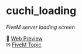 # cuchi_loading
*FiveM server loading screen*

👀 [Web Preview](https://cu-chi.github.io/cuchi_loading/)  
✉ [FiveM Topic](https://forum.cfx.re/t/free-loading-screen/3972175)
